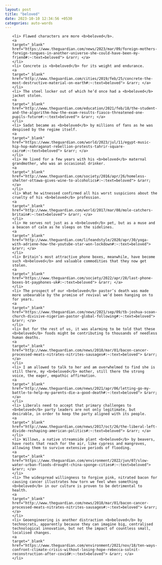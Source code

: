 ```yaml
---
layout: post
title: "beloved"
date: 2023-10-10 12:34:56 +0530
categories: auto-words
---
```

<ol>

    <li> Flawed characters are more <b>beloved</b>.
    <a 
    target="_blank" 
    href="https://www.theguardian.com/news/2023/mar/09/foreign-mothers-foreign-tongues-in-another-universe-she-could-have-been-my-friend#:~:text=beloved"> &rarr; </a>
    </li>
    <li> Concrete is <b>beloved</b> for its weight and endurance.
    <a 
    target="_blank" 
    href="http://www.theguardian.com/cities/2019/feb/25/concrete-the-most-destructive-material-on-earth#:~:text=beloved"> &rarr; </a>
    </li>
    <li> The steel locker out of which he’d once had a <b>beloved</b> jacket stolen.
    <a 
    target="_blank" 
    href="http://www.theguardian.com/education/2021/feb/18/the-student-and-the-algorithm-how-the-exam-results-fiasco-threatened-one-pupils-future#:~:text=beloved"> &rarr; </a>
    </li>
    <li> Sadat became as <b>beloved</b> by millions of fans as he was despised by the regime itself.
    <a 
    target="_blank" 
    href="https://www.theguardian.com/world/2023/jul/11/egypt-music-hip-hop-mahraganat-rebellion-protests-tahrir-square-cairo#:~:text=beloved"> &rarr; </a>
    </li>
    <li> He lived for a few years with his <b>beloved</b> maternal grandmother, who was an occasional drinker.
    <a 
    target="_blank" 
    href="http://www.theguardian.com/society/2016/apr/26/homeless-shelter-ottawa-gives-wine-to-alcoholics#:~:text=beloved"> &rarr; </a>
    </li>
    <li> What he witnessed confirmed all his worst suspicions about the cruelty of his <b>beloved</b> profession.
    <a 
    target="_blank" 
    href="http://www.theguardian.com/world/2017/mar/08/mole-catchers-britain#:~:text=beloved"> &rarr; </a>
    </li>
    <li> He serves not just as a <b>beloved</b> pet, but as a muse and a beacon of calm as he sleeps on the sidelines.
    <a 
    target="_blank" 
    href="http://www.theguardian.com/lifeandstyle/2020/apr/30/yoga-with-adriene-how-the-youtube-star-won-lockdown#:~:text=beloved"> &rarr; </a>
    </li>
    <li> Britain’s most attractive phone boxes, meanwhile, have become such <b>beloved</b> and valuable commodities that they now get stolen.
    <a 
    target="_blank" 
    href="https://www.theguardian.com/society/2022/apr/28/last-phone-boxes-bt-payphones-uk#:~:text=beloved"> &rarr; </a>
    </li>
    <li> The prospect of our <b>beloved</b> pastor’s death was made more unbearable by the promise of revival we’d been hanging on to for years.
    <a 
    target="_blank" 
    href="https://www.theguardian.com/news/2021/sep/09/tb-joshua-scoan-church-divisive-nigerian-pastor-global-following#:~:text=beloved"> &rarr; </a>
    </li>
    <li> But for the rest of us, it was alarming to be told that these <b>beloved</b> foods might be contributing to thousands of needless human deaths.
    <a 
    target="_blank" 
    href="http://www.theguardian.com/news/2018/mar/01/bacon-cancer-processed-meats-nitrates-nitrites-sausages#:~:text=beloved"> &rarr; </a>
    </li>
    <li> I am allowed to talk to her and am overwhelmed to find she is still there, my <b>beloved</b> mother, still there the strong voice, the eager, empathic affirmation.
    <a 
    target="_blank" 
    href="http://www.theguardian.com/news/2021/apr/06/letting-go-my-battle-to-help-my-parents-die-a-good-death#:~:text=beloved"> &rarr; </a>
    </li>
    <li> Liberals need to accept that primary challenges to <b>beloved</b> party leaders are not only legitimate, but desirable, in order to keep the party aligned with its people.
    <a 
    target="_blank" 
    href="http://www.theguardian.com/news/2017/oct/26/the-liberal-left-divide-reshaping-american-politics#:~:text=beloved"> &rarr; </a>
    </li>
    <li> Willows, a native streamside plant <b>beloved</b> by beavers, have roots that reach for the air, like cypress and mangroves, allowing them to survive extensive periods of flooding.
    <a 
    target="_blank" 
    href="https://www.theguardian.com/environment/2022/jun/07/slow-water-urban-floods-drought-china-sponge-cities#:~:text=beloved"> &rarr; </a>
    </li>
    <li> The widespread willingness to forgive pink, nitrated bacon for causing cancer illustrates how torn we feel when something <b>beloved</b> in our culture is proven to be detrimental to health.
    <a 
    target="_blank" 
    href="http://www.theguardian.com/news/2018/mar/01/bacon-cancer-processed-meats-nitrates-nitrites-sausages#:~:text=beloved"> &rarr; </a>
    </li>
    <li> Geoengineering is another distraction <b>beloved</b> by technocrats, apparently because they can imagine big, centralised technological innovation, but not the impact of countless small, localised changes.
    <a 
    target="_blank" 
    href="https://www.theguardian.com/environment/2021/nov/18/ten-ways-confront-climate-crisis-without-losing-hope-rebecca-solnit-reconstruction-after-covid#:~:text=beloved"> &rarr; </a>
    </li>